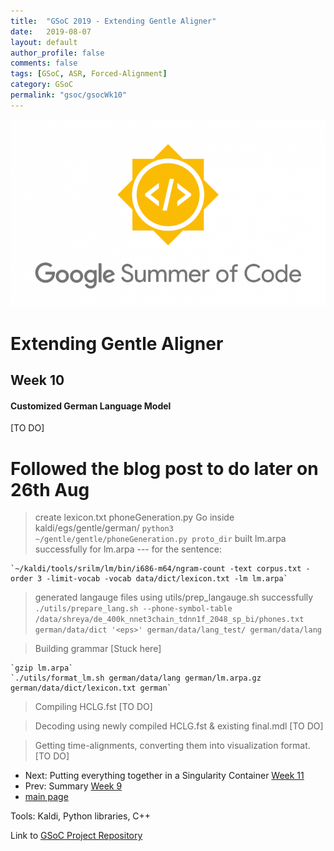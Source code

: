 ```yaml
---
title:  "GSoC 2019 - Extending Gentle Aligner"
date:   2019-08-07
layout: default
author_profile: false
comments: false
tags: [GSoC, ASR, Forced-Alignment]
category: GSoC
permalink: "gsoc/gsocWk10"
---
```


![GSoC](/icons/GSoC.png)

<h1> Extending Gentle Aligner </h1>
<h2> Week 10 </h2>
<h4> Customized German Language Model </h4>

[TO DO]

# Followed the blog post to do later on 26th Aug

> create lexicon.txt
> phoneGeneration.py
    Go inside kaldi/egs/gentle/german/
    `python3 ~/gentle/gentle/phoneGeneration.py proto_dir`
> built lm.arpa successfully
    for lm.arpa --- for the sentence:

    `~/kaldi/tools/srilm/lm/bin/i686-m64/ngram-count -text corpus.txt -order 3 -limit-vocab -vocab data/dict/lexicon.txt -lm lm.arpa`

> generated langauge files using utils/prep_langauge.sh successfully
    `./utils/prepare_lang.sh --phone-symbol-table /data/shreya/de_400k_nnet3chain_tdnn1f_2048_sp_bi/phones.txt german/data/dict '<eps>' german/data/lang_test/ german/data/lang`

> Building grammar [Stuck here]

    `gzip lm.arpa`
    `./utils/format_lm.sh german/data/lang german/lm.arpa.gz german/data/dict/lexicon.txt german`

> Compiling HCLG.fst [TO DO]

> Decoding using newly compiled HCLG.fst & existing final.mdl [TO DO]

> Getting time-alignments, converting them into visualization format.[TO DO]

* Next: Putting everything together in a Singularity Container [Week 11](https://shreya2111.github.io/gsocWk11)
* Prev: Summary [Week 9](https://shreya2111.github.io/gsoc/gsocwk9)
* [main page](https://shreya2111.github.io/gsoc)

Tools:
Kaldi, Python libraries, C++

Link to [GSoC Project Repository](https://github.com/shreya2111/gentle-labs)


